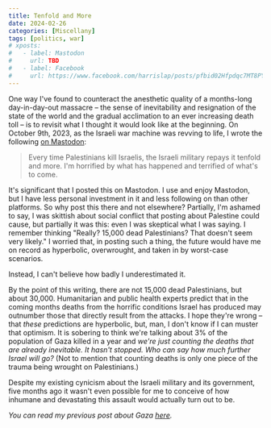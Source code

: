 ```yaml
---
title: Tenfold and More
date: 2024-02-26
categories: [Miscellany]
tags: [politics, war]
# xposts:
#   - label: Mastodon
#     url: TBD
#   - label: Facebook
#     url: https://www.facebook.com/harrislap/posts/pfbid02Hfpdqc7MT8PYL8VdxuqdPXF9cH3dUhv8XeAcLEVpMw59qkUjXU4TfVLKZiEuq3sjl?__cft__[0]=AZXedGr1tczuLWi-BkcSHw9GA8A_EdSr0OHRDbvDtXALIhYgPomSZkJ1AlWqqM25T9BDtFuKpCaGhJmrSpMghveVtl5nAz_xsESDCkrDAjWv5Q&__tn__=%2CO%2CP-R
---
```


One way I've found to counteract the anesthetic quality of a months-long day-in-day-out massacre – the sense of inevitability and resignation of the state of the world and the gradual acclimation to an ever increasing death toll – is to revisit what I thought it would look like at the beginning. On October 9th, 2023, as the Israeli war machine was revving to life, I wrote the following [on Mastodon](https://social.coop/@harris/111205889728374642):

> Every time Palestinians kill Israelis, the Israeli military repays it tenfold and more. I'm horrified by what has happened and terrified of what's to come.

It's significant that I posted this on Mastodon. I use and enjoy Mastodon, but I have less personal investment in it and less following on than other platforms. So why post this there and not elsewhere? Partially, I'm ashamed to say, I was skittish about social conflict that posting about Palestine could cause, but partially it was this: even I was skeptical what I was saying. I remember thinking "Really? 15,000 dead Palestinians? That doesn't seem very likely." I worried that, in posting such a thing, the future would have me on record as hyperbolic, overwrought, and taken in by worst-case scenarios.

Instead, I can't believe how badly I underestimated it.

By the point of this writing, there are not 15,000 dead Palestinians, but about 30,000. Humanitarian and public health experts predict that in the coming months deaths from the horrific conditions Israel has produced may outnumber those that directly result from the attacks. I hope they're wrong – that *these* predictions are hyperbolic, but, man, I don't know if I can muster that optimism. It is sobering to think we're talking about 3% of the population of Gaza killed in a year and *we're just counting the deaths that are already inevitable. It hasn't stopped. Who can say how much further Israel will go?* (Not to mention that counting deaths is only one piece of the trauma being wrought on Palestinians.)

Despite my existing cynicism about the Israeli military and its government, five months ago it wasn't even possible for me to conceive of how inhumane and devastating this assault would actually turn out to be.

_You can read my previous post about Gaza [here](/2023/12/standing-up-for-gaza/)._
